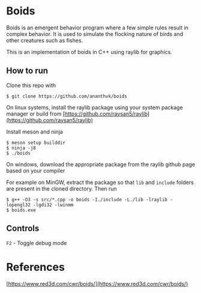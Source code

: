 # Boids

Boids is an emergent behavior program where a few simple rules result in complex behavior. It is used to simulate the flocking nature of birds and other creatures such as fishes.

This is an implementation of boids in C++ using raylib for graphics.

## How to run

Clone this repo with

```
$ git clone https://github.com/ananthvk/boids
```

On linux systems, install the raylib package using your system package manager or build from [https://github.com/raysan5/raylib](https://github.com/raysan5/raylib)

Install meson and ninja

```
$ meson setup builddir
$ ninja -j8
$ ./boids
```

On windows, download the appropriate package from the raylib github page based on your compiler

For example on MinGW, extract the package so that `lib` and `include` folders are present in the cloned directory. Then run

```
$ g++ -O3 -s src/*.cpp -o boids -I./include -L./lib -lraylib -lopengl32 -lgdi32 -lwinmm 
$ boids.exe
```

## Controls

`F2` - Toggle debug mode



# References

[https://www.red3d.com/cwr/boids/](https://www.red3d.com/cwr/boids/)
